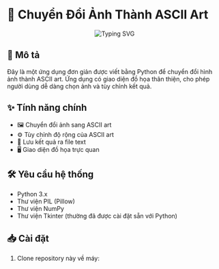 # 🎨 Chuyển Đổi Ảnh Thành ASCII Art

<div align="center">
  <img src="https://readme-typing-svg.herokuapp.com?font=Fira+Code&pause=1000&color=54A6FF&center=true&vCenter=true&width=435&lines=Chuyển+đổi+ảnh+thành+ASCII+Art;Dễ+dàng+sử+dụng" alt="Typing SVG" />
</div>

## 📝 Mô tả
Đây là một ứng dụng đơn giản được viết bằng Python để chuyển đổi hình ảnh thành ASCII art. Ứng dụng có giao diện đồ họa thân thiện, cho phép người dùng dễ dàng chọn ảnh và tùy chỉnh kết quả.

## ✨ Tính năng chính
- 🖼️ Chuyển đổi ảnh sang ASCII art
- ⚙️ Tùy chỉnh độ rộng của ASCII art
- 💾 Lưu kết quả ra file text
- 🖥️ Giao diện đồ họa trực quan

## 🛠️ Yêu cầu hệ thống
- Python 3.x
- Thư viện PIL (Pillow)
- Thư viện NumPy
- Thư viện Tkinter (thường đã được cài đặt sẵn với Python)

## 📥 Cài đặt
1. Clone repository này về máy:
